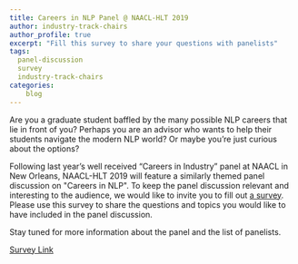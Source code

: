 ```yaml
---
title: Careers in NLP Panel @ NAACL-HLT 2019
author: industry-track-chairs
author_profile: true
excerpt: "Fill this survey to share your questions with panelists"
tags:
  panel-discussion
  survey
  industry-track-chairs
categories:
    blog
---
```


Are you a graduate student baffled by the many possible NLP careers that lie in front of you? Perhaps you are an advisor who wants to help their students navigate the modern NLP world? Or maybe you’re just curious about the options? 

Following last year’s well received “Careers in Industry” panel at NAACL in New Orleans, NAACL-HLT 2019 will feature a similarly themed panel discussion on "Careers in NLP". To keep the panel discussion relevant and interesting to the audience, we would like to invite you to fill out [a survey](https://forms.office.com/Pages/ResponsePage.aspx?id=DQSIkWdsW0yxEjajBLZtrQAAAAAAAAAAAANAAYLQFrZUM0hRWUlPMzhKMUJRVlRRNFozN0ZOOE1OMS4u). Please use this survey to share the questions and topics you would like to have included in the panel discussion. 

Stay tuned for more information about the panel and the list of panelists.

[Survey Link](https://forms.office.com/Pages/ResponsePage.aspx?id=DQSIkWdsW0yxEjajBLZtrQAAAAAAAAAAAANAAYLQFrZUM0hRWUlPMzhKMUJRVlRRNFozN0ZOOE1OMS4u)
